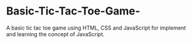 # Basic-Tic-Tac-Toe-Game-
A basic tic tac toe game using HTML, CSS and JavaScript for implement and learning the concept of JavaScript.
